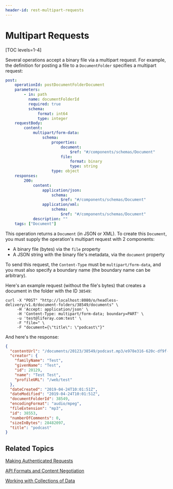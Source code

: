 ```yaml
---
header-id: rest-multipart-requests
---
```


# Multipart Requests

[TOC levels=1-4]

Several operations accept a binary file via a multipart request. For example, 
the definition for posting a file to a `DocumentFolder` specifies a multipart 
request: 

```yaml
post:
    operationId: postDocumentFolderDocument
    parameters:
        - in: path
          name: documentFolderId
          required: true
          schema:
              format: int64
              type: integer
    requestBody:
        content:
            multipart/form-data:
                schema:
                    properties:
                        document:
                            $ref: "#/components/schemas/Document"
                        file:
                            format: binary
                            type: string
                    type: object
    responses:
        200:
            content:
                application/json:
                    schema:
                        $ref: "#/components/schemas/Document"
                application/xml:
                    schema:
                        $ref: "#/components/schemas/Document"
            description: ""
    tags: ["Document"]
```

This operation returns a `Document` (in JSON or XML). To create this `Document`, 
you must supply the operation's multipart request with 2 components: 

-   A binary file (bytes) via the `file` property
-   A JSON string with the binary file's metadata, via the `document` property

To send this request, the `Content-Type` must be `multipart/form-data`, and you 
must also specify a boundary name (the boundary name can be arbitrary). 

Here's an example request (without the file's bytes) that creates a document in 
the folder with the ID `38549`: 

    curl -X "POST" "http://localhost:8080/o/headless-delivery/v1.0/document-folders/38549/documents" \
         -H 'Accept: application/json' \
         -H 'Content-Type: multipart/form-data; boundary=PART' \
         -u 'test@liferay.com:test' \
         -F "file=" \
         -F "document={\"title\": \"podcast\"}"

And here's the response: 

```json
{
  "contentUrl": "/documents/20123/38549/podcast.mp3/e978e316-620c-df9f-e0bd-7cc0447cca49?version=1.0&t=1556100111417",
  "creator": {
    "familyName": "Test",
    "givenName": "Test",
    "id": 20129,
    "name": "Test Test",
    "profileURL": "/web/test"
  },
  "dateCreated": "2019-04-24T10:01:51Z",
  "dateModified": "2019-04-24T10:01:51Z",
  "documentFolderId": 38549,
  "encodingFormat": "audio/mpeg",
  "fileExtension": "mp3",
  "id": 38553,
  "numberOfComments": 0,
  "sizeInBytes": 28482097,
  "title": "podcast"
}
```

## Related Topics

[Making Authenticated Requests](/docs/7-2/frameworks/-/knowledge_base/f/filter-sort-and-search)

[API Formats and Content Negotiation](/docs/7-2/frameworks/-/knowledge_base/f/api-formats-and-content-negotiation)

[Working with Collections of Data](/docs/7-2/frameworks/-/knowledge_base/f/working-with-collections-of-data)
